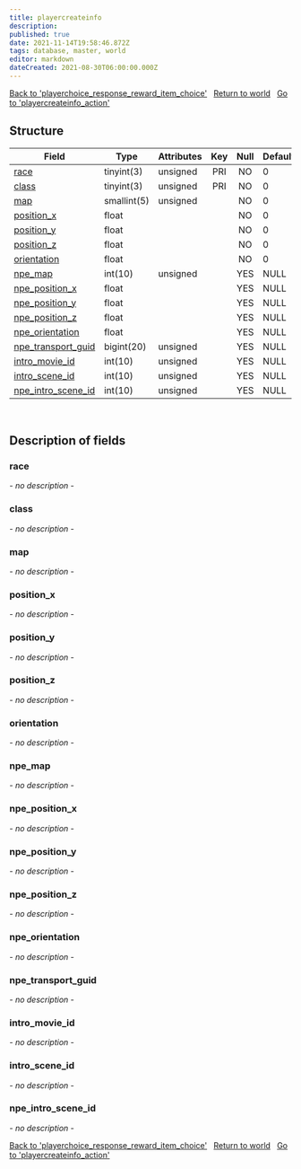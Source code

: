 ```yaml
---
title: playercreateinfo
description: 
published: true
date: 2021-11-14T19:58:46.872Z
tags: database, master, world
editor: markdown
dateCreated: 2021-08-30T06:00:00.000Z
---
```


<a href="https://dev.trinitycore.info/en/database/master/world/playerchoice_response_reward_item_choice" class="mt-5 v-btn v-btn--depressed v-btn--flat v-btn--outlined theme--light v-size--default darkblue--text text--lighten-3"><span class="v-btn__content"><i aria-hidden="true" class="v-icon notranslate v-icon--left mdi mdi-arrow-left theme--light"></i><span>Back to 'playerchoice_response_reward_item_choice'</span></span></a>&nbsp;&nbsp;&nbsp;<a href="https://dev.trinitycore.info/en/database/master/world/home" class="mt-5 v-btn v-btn--depressed v-btn--flat v-btn--outlined theme--light v-size--default darkblue--text text--lighten-3"><span class="v-btn__content"><i aria-hidden="true" class="v-icon notranslate v-icon--left mdi mdi-home-outline theme--light"></i><span>Return to world</span></span></a>&nbsp;&nbsp;&nbsp;<a href="https://dev.trinitycore.info/en/database/master/world/playercreateinfo_action" class="mt-5 v-btn v-btn--depressed v-btn--flat v-btn--outlined theme--light v-size--default darkblue--text text--lighten-3"><span class="v-btn__content"><span>Go to 'playercreateinfo_action'</span><i aria-hidden="true" class="v-icon notranslate v-icon--right mdi mdi-arrow-right theme--light"></i></span></a>

## Structure

| Field | Type | Attributes | Key | Null | Default | Extra | Comment |
| --- | --- | --- | :---: | :---: | --- | --- | --- |
| [race](#race) | tinyint(3) | unsigned | PRI | NO | 0 |  |  |
| [class](#class) | tinyint(3) | unsigned | PRI | NO | 0 |  |  |
| [map](#map) | smallint(5) | unsigned |  | NO | 0 |  |  |
| [position_x](#position_x) | float |  |  | NO | 0 |  |  |
| [position_y](#position_y) | float |  |  | NO | 0 |  |  |
| [position_z](#position_z) | float |  |  | NO | 0 |  |  |
| [orientation](#orientation) | float |  |  | NO | 0 |  |  |
| [npe_map](#npe_map) | int(10) | unsigned |  | YES | NULL |  |  |
| [npe_position_x](#npe_position_x) | float |  |  | YES | NULL |  |  |
| [npe_position_y](#npe_position_y) | float |  |  | YES | NULL |  |  |
| [npe_position_z](#npe_position_z) | float |  |  | YES | NULL |  |  |
| [npe_orientation](#npe_orientation) | float |  |  | YES | NULL |  |  |
| [npe_transport_guid](#npe_transport_guid) | bigint(20) | unsigned |  | YES | NULL |  |  |
| [intro_movie_id](#intro_movie_id) | int(10) | unsigned |  | YES | NULL |  |  |
| [intro_scene_id](#intro_scene_id) | int(10) | unsigned |  | YES | NULL |  |  |
| [npe_intro_scene_id](#npe_intro_scene_id) | int(10) | unsigned |  | YES | NULL |  |  |
&nbsp;
## Description of fields

### race
*- no description -*
&nbsp;

### class
*- no description -*
&nbsp;

### map
*- no description -*
&nbsp;

### position_x
*- no description -*
&nbsp;

### position_y
*- no description -*
&nbsp;

### position_z
*- no description -*
&nbsp;

### orientation
*- no description -*
&nbsp;

### npe_map
*- no description -*
&nbsp;

### npe_position_x
*- no description -*
&nbsp;

### npe_position_y
*- no description -*
&nbsp;

### npe_position_z
*- no description -*
&nbsp;

### npe_orientation
*- no description -*
&nbsp;

### npe_transport_guid
*- no description -*
&nbsp;

### intro_movie_id
*- no description -*
&nbsp;

### intro_scene_id
*- no description -*
&nbsp;

### npe_intro_scene_id
*- no description -*
&nbsp;

<a href="https://dev.trinitycore.info/en/database/master/world/playerchoice_response_reward_item_choice" class="mt-5 v-btn v-btn--depressed v-btn--flat v-btn--outlined theme--light v-size--default darkblue--text text--lighten-3"><span class="v-btn__content"><i aria-hidden="true" class="v-icon notranslate v-icon--left mdi mdi-arrow-left theme--light"></i><span>Back to 'playerchoice_response_reward_item_choice'</span></span></a>&nbsp;&nbsp;&nbsp;<a href="https://dev.trinitycore.info/en/database/master/world/home" class="mt-5 v-btn v-btn--depressed v-btn--flat v-btn--outlined theme--light v-size--default darkblue--text text--lighten-3"><span class="v-btn__content"><i aria-hidden="true" class="v-icon notranslate v-icon--left mdi mdi-home-outline theme--light"></i><span>Return to world</span></span></a>&nbsp;&nbsp;&nbsp;<a href="https://dev.trinitycore.info/en/database/master/world/playercreateinfo_action" class="mt-5 v-btn v-btn--depressed v-btn--flat v-btn--outlined theme--light v-size--default darkblue--text text--lighten-3"><span class="v-btn__content"><span>Go to 'playercreateinfo_action'</span><i aria-hidden="true" class="v-icon notranslate v-icon--right mdi mdi-arrow-right theme--light"></i></span></a>

